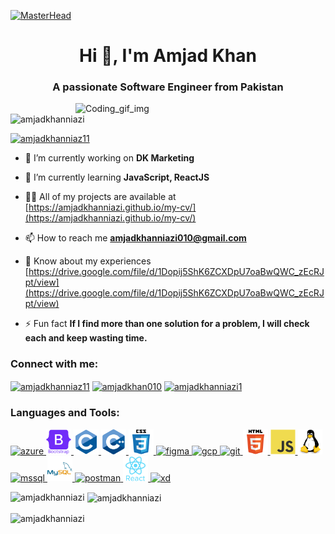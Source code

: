 [![MasterHead](https://i.ibb.co/3hSqvKn/209438619-25091cdf-a126-4e95-a24c-5efdf8057606.gif)](https://amjadkhanniazi.github.io/my-cv/)

<h1 align="center">Hi 👋, I'm Amjad Khan</h1>
<h3 align="center">A passionate Software Engineer from Pakistan</h3>

<a href='https://amjadkhanniazi.github.io/my-cv/'>
<img align="right" alt="Coding_gif_img" width="400" src="https://media2.giphy.com/media/v1.Y2lkPTc5MGI3NjExcmVkM2F0ZWZ4cjdpcWVvc20zcjVmbXlwY2h1Z21ldmpmaTQyNjYyZiZlcD12MV9pbnRlcm5hbF9naWZfYnlfaWQmY3Q9cw/H7f5ZGjvKXBaLbBigO/giphy.gif">
</a>

<p align="left"> <img src="https://komarev.com/ghpvc/?username=amjadkhanniazi&label=Profile%20views&color=0e75b6&style=flat" alt="amjadkhanniazi" /> </p>

<p align="left"> <a href="https://twitter.com/amjadkhanniaz11" target="blank"><img src="https://img.shields.io/twitter/follow/amjadkhanniaz11?logo=twitter&style=for-the-badge" alt="amjadkhanniaz11" /></a> </p>

- 🔭 I’m currently working on **DK Marketing**

- 🌱 I’m currently learning **JavaScript, ReactJS**

- 👨‍💻 All of my projects are available at [https://amjadkhanniazi.github.io/my-cv/](https://amjadkhanniazi.github.io/my-cv/)

- 📫 How to reach me **amjadkhanniazi010@gmail.com**

- 📄 Know about my experiences [https://drive.google.com/file/d/1Dopij5ShK6ZCXDpU7oaBwQWC_zEcRJpt/view](https://drive.google.com/file/d/1Dopij5ShK6ZCXDpU7oaBwQWC_zEcRJpt/view)

- ⚡ Fun fact **If I find more than one solution for a problem, I will check each and keep wasting time.**

<h3 align="left">Connect with me:</h3>
<p align="left">
<a href="https://twitter.com/amjadkhanniaz11" target="blank"><img align="center" src="https://raw.githubusercontent.com/rahuldkjain/github-profile-readme-generator/master/src/images/icons/Social/twitter.svg" alt="amjadkhanniaz11" height="30" width="40" /></a>
<a href="https://linkedin.com/in/amjadkhan010" target="blank"><img align="center" src="https://raw.githubusercontent.com/rahuldkjain/github-profile-readme-generator/master/src/images/icons/Social/linked-in-alt.svg" alt="amjadkhan010" height="30" width="40" /></a>
<a href="https://instagram.com/amjadkhanniazi1" target="blank"><img align="center" src="https://raw.githubusercontent.com/rahuldkjain/github-profile-readme-generator/master/src/images/icons/Social/instagram.svg" alt="amjadkhanniazi1" height="30" width="40" /></a>
</p>

<h3 align="left">Languages and Tools:</h3>
<p align="left"> <a href="https://azure.microsoft.com/en-in/" target="_blank" rel="noreferrer"> <img src="https://www.vectorlogo.zone/logos/microsoft_azure/microsoft_azure-icon.svg" alt="azure" width="40" height="40"/> </a> <a href="https://getbootstrap.com" target="_blank" rel="noreferrer"> <img src="https://raw.githubusercontent.com/devicons/devicon/master/icons/bootstrap/bootstrap-plain-wordmark.svg" alt="bootstrap" width="40" height="40"/> </a> <a href="https://www.cprogramming.com/" target="_blank" rel="noreferrer"> <img src="https://raw.githubusercontent.com/devicons/devicon/master/icons/c/c-original.svg" alt="c" width="40" height="40"/> </a> <a href="https://www.w3schools.com/cpp/" target="_blank" rel="noreferrer"> <img src="https://raw.githubusercontent.com/devicons/devicon/master/icons/cplusplus/cplusplus-original.svg" alt="cplusplus" width="40" height="40"/> </a> <a href="https://www.w3schools.com/css/" target="_blank" rel="noreferrer"> <img src="https://raw.githubusercontent.com/devicons/devicon/master/icons/css3/css3-original-wordmark.svg" alt="css3" width="40" height="40"/> </a> <a href="https://www.figma.com/" target="_blank" rel="noreferrer"> <img src="https://www.vectorlogo.zone/logos/figma/figma-icon.svg" alt="figma" width="40" height="40"/> </a> <a href="https://cloud.google.com" target="_blank" rel="noreferrer"> <img src="https://www.vectorlogo.zone/logos/google_cloud/google_cloud-icon.svg" alt="gcp" width="40" height="40"/> </a> <a href="https://git-scm.com/" target="_blank" rel="noreferrer"> <img src="https://www.vectorlogo.zone/logos/git-scm/git-scm-icon.svg" alt="git" width="40" height="40"/> </a> <a href="https://www.w3.org/html/" target="_blank" rel="noreferrer"> <img src="https://raw.githubusercontent.com/devicons/devicon/master/icons/html5/html5-original-wordmark.svg" alt="html5" width="40" height="40"/> </a> <a href="https://developer.mozilla.org/en-US/docs/Web/JavaScript" target="_blank" rel="noreferrer"> <img src="https://raw.githubusercontent.com/devicons/devicon/master/icons/javascript/javascript-original.svg" alt="javascript" width="40" height="40"/> </a> <a href="https://www.linux.org/" target="_blank" rel="noreferrer"> <img src="https://raw.githubusercontent.com/devicons/devicon/master/icons/linux/linux-original.svg" alt="linux" width="40" height="40"/> </a> <a href="https://www.microsoft.com/en-us/sql-server" target="_blank" rel="noreferrer"> <img src="https://www.svgrepo.com/show/303229/microsoft-sql-server-logo.svg" alt="mssql" width="40" height="40"/> </a> <a href="https://www.mysql.com/" target="_blank" rel="noreferrer"> <img src="https://raw.githubusercontent.com/devicons/devicon/master/icons/mysql/mysql-original-wordmark.svg" alt="mysql" width="40" height="40"/> </a> <a href="https://postman.com" target="_blank" rel="noreferrer"> <img src="https://www.vectorlogo.zone/logos/getpostman/getpostman-icon.svg" alt="postman" width="40" height="40"/> </a> <a href="https://reactjs.org/" target="_blank" rel="noreferrer"> <img src="https://raw.githubusercontent.com/devicons/devicon/master/icons/react/react-original-wordmark.svg" alt="react" width="40" height="40"/> </a> <a href="https://www.adobe.com/products/xd.html" target="_blank" rel="noreferrer"> <img src="https://cdn.worldvectorlogo.com/logos/adobe-xd.svg" alt="xd" width="40" height="40"/> </a> </p>

<p><img align="left" src="https://github-readme-stats.vercel.app/api/top-langs?username=amjadkhanniazi&show_icons=true&locale=en&layout=compact" alt="amjadkhanniazi" /></p>

<p>&nbsp;<img align="center" src="https://github-readme-stats.vercel.app/api?username=amjadkhanniazi&show_icons=true&locale=en" alt="amjadkhanniazi" /></p>

<p><img align="center" src="https://github-readme-streak-stats.herokuapp.com/?user=amjadkhanniazi&" alt="amjadkhanniazi" /></p>

